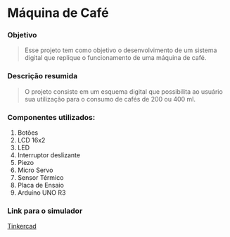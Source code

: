 # Máquina de Café

### Objetivo
> Esse projeto tem como objetivo o desenvolvimento de um sistema digital que replique o funcionamento de uma máquina de café.


### Descrição resumida
> O projeto consiste em um esquema digital que possibilita ao usuário sua utilização para o consumo de cafés de 200 ou 400 ml.

### Componentes utilizados:
1. Botões
2. LCD 16x2
3. LED
4. Interruptor deslizante
5. Piezo
6. Micro Servo
7. Sensor Térmico
8. Placa de Ensaio
9. Arduíno UNO R3

### Link para o simulador
<a href="https://www.tinkercad.com/things/ckwEcjexgrB-maquina-de-cafe">Tinkercad</a>
